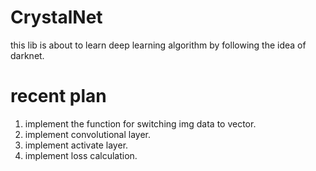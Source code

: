 # CrystalNet
this lib is about to learn deep learning algorithm by following the idea of darknet.

# recent plan
1. implement the function for switching img data to vector.
2. implement convolutional layer.
3. implement activate layer.
4. implement loss calculation.